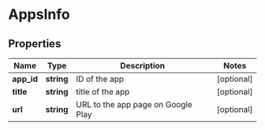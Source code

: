 # AppsInfo

## Properties

| Name | Type | Description | Notes |
|------------ | ------------- | ------------- | -------------|
**app_id** | **string** | ID of the app |[optional]|
**title** | **string** | title of the app |[optional]|
**url** | **string** | URL to the app page on Google Play |[optional]|